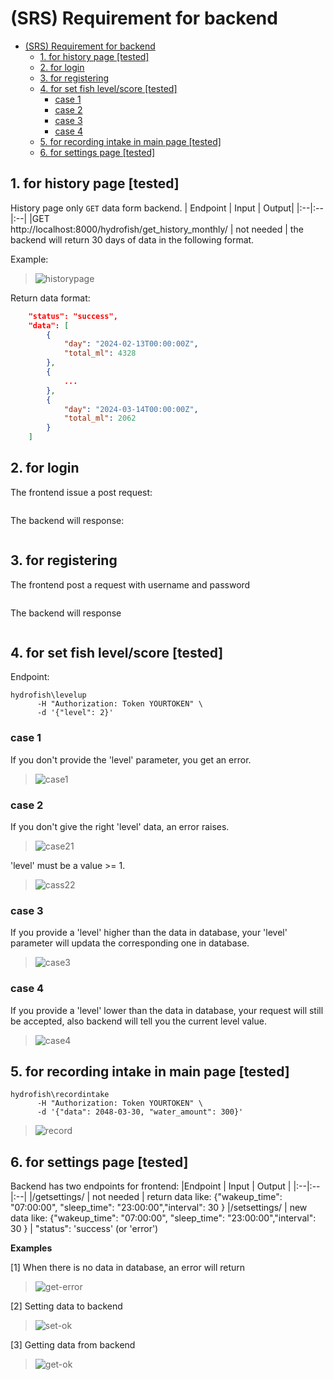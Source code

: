 # (SRS) Requirement for backend


- [(SRS) Requirement for backend](#srs-requirement-for-backend)
  - [1. for history page \[tested\]](#1-for-history-page-tested)
  - [2. for login](#2-for-login)
  - [3. for registering](#3-for-registering)
  - [4. for set fish level/score \[tested\]](#4-for-set-fish-levelscore-tested)
    - [case 1](#case-1)
    - [case 2](#case-2)
    - [case 3](#case-3)
    - [case 4](#case-4)
  - [5. for recording intake in main page \[tested\]](#5-for-recording-intake-in-main-page-tested)
  - [6. for settings page \[tested\]](#6-for-settings-page-tested)
  

## 1. for history page [tested]
History page only `GET` data form backend. 
| Endpoint | Input | Output|
|:--|:--|:--|
|GET <br> http://localhost:8000/hydrofish/get_history_monthly/ | not needed | the backend will return 30 days of data in the following format.

Example:
> ![historypage](/DOCUMENTS/pictures/14.png)


Return data format:
```json
    "status": "success",
    "data": [
        {
            "day": "2024-02-13T00:00:00Z",
            "total_ml": 4328
        },
        {
            ...
        },
        {
            "day": "2024-03-14T00:00:00Z",
            "total_ml": 2062
        }
    ]
```

## 2. for login 
The frontend issue a post request:
```
```
The backend will response:
```
```

## 3. for registering
The frontend post a request with username and password
```
```
The backend will response
```
```

## 4. for set fish level/score [tested]
Endpoint:
```
hydrofish\levelup
      -H "Authorization: Token YOURTOKEN" \
      -d '{"level": 2}'
```
### case 1
If you don't provide the 'level' parameter, you get an error.
>![case1](/DOCUMENTS/pictures/32.png)

### case 2
If you don't give the right 'level' data, an error raises.
> ![case21](/DOCUMENTS/pictures/42.png)

'level' must be a value >= 1.
> ![cass22](/DOCUMENTS/pictures/31.png)

### case 3
If you provide a 'level' higher than the data in database, your 'level' parameter will updata the corresponding one in database.
> ![case3](/DOCUMENTS/pictures/33.png)

### case 4
If you provide a 'level' lower than the data in database, your request will still be accepted, also backend will tell you the current level value.
> ![case4](/DOCUMENTS/pictures/41.png)


## 5. for recording intake in main page [tested]

```
hydrofish\recordintake
      -H "Authorization: Token YOURTOKEN" \
      -d '{"data": 2048-03-30, "water_amount": 300}'
```

> ![record](/DOCUMENTS/pictures/51.png)


## 6. for settings page [tested]
Backend has two endpoints for frontend:
|Endpoint  | Input  | Output |
|:--|:--|:--|
|/getsettings/ | not needed | return data like: {"wakeup_time": "07:00:00", "sleep_time": "23:00:00","interval": 30 }
|/setsettings/ | new data like: {"wakeup_time": "07:00:00", "sleep_time": "23:00:00","interval": 30 } | "status": 'success' (or 'error')

**Examples**  


[1] When there is no data in database, an error will return
> ![get-error](/DOCUMENTS/pictures/61.png)

[2] Setting data to backend
> ![set-ok](/DOCUMENTS/pictures/62.png)

[3] Getting data from backend
> ![get-ok](/DOCUMENTS/pictures/63.png)

